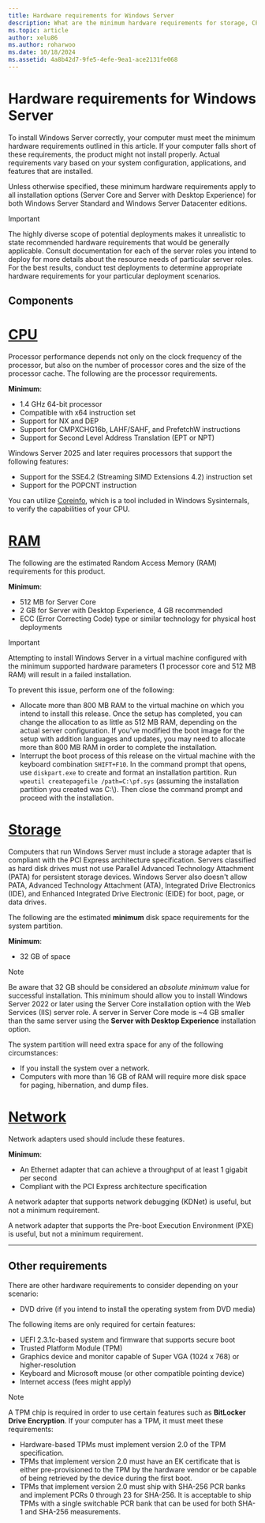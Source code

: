 ```yaml
---
title: Hardware requirements for Windows Server
description: What are the minimum hardware requirements for storage, CPU, network, and memory (RAM) for Windows Server.
ms.topic: article
author: xelu86
ms.author: roharwoo
ms.date: 10/18/2024
ms.assetid: 4a8b42d7-9fe5-4efe-9ea1-ace2131fe068
---
```


# Hardware requirements for Windows Server

To install Windows Server correctly, your computer must meet the minimum hardware requirements outlined in this article. If your computer falls short of these requirements, the product might not install properly. Actual requirements vary based on your system configuration, applications, and features that are installed.

Unless otherwise specified, these minimum hardware requirements apply to all installation options (Server Core and Server with Desktop Experience) for both Windows Server Standard and Windows Server Datacenter editions.

> [!IMPORTANT]
> The highly diverse scope of potential deployments makes it unrealistic to state recommended hardware requirements that would be generally applicable. Consult documentation for each of the server roles you intend to deploy for more details about the resource needs of particular server roles. For the best results, conduct test deployments to determine appropriate hardware requirements for your particular deployment scenarios.

## Components

# [CPU](#tab/cpu)

Processor performance depends not only on the clock frequency of the processor, but also on the number of processor cores and the size of the processor cache. The following are the processor requirements.

**Minimum**:

- 1.4 GHz 64-bit processor
- Compatible with x64 instruction set
- Support for NX and DEP
- Support for CMPXCHG16b, LAHF/SAHF, and PrefetchW instructions
- Support for Second Level Address Translation (EPT or NPT)

Windows Server 2025 and later requires processors that support the following features:

- Support for the SSE4.2 (Streaming SIMD Extensions 4.2) instruction set
- Support for the POPCNT instruction

You can utilize [Coreinfo](/sysinternals/downloads/coreinfo), which is a tool included in Windows Sysinternals, to verify the capabilities of your CPU.

# [RAM](#tab/ram)

The following are the estimated Random Access Memory (RAM) requirements for this product.

**Minimum**:

- 512 MB for Server Core
- 2 GB for Server with Desktop Experience, 4 GB recommended
- ECC (Error Correcting Code) type or similar technology for physical host deployments

> [!IMPORTANT]
> Attempting to install Windows Server in a virtual machine configured with the minimum supported hardware parameters (1 processor core and 512 MB RAM) will result in a failed installation.
>
> To prevent this issue, perform one of the following:
>
> - Allocate more than 800 MB RAM to the virtual machine on which you intend to install this release. Once the setup has completed, you can change the allocation to as little as 512 MB RAM, depending on the actual server configuration. If you've modified the boot image for the setup with addition languages and updates, you may need to allocate more than 800 MB RAM in order to complete the installation.
> - Interrupt the boot process of this release on the virtual machine with the keyboard combination `SHIFT+F10`. In the command prompt that opens, use `diskpart.exe` to create and format an installation partition. Run `wpeutil createpagefile /path=C:\pf.sys` (assuming the installation partition you created was C:\\). Then close the command prompt and proceed with the installation.

# [Storage](#tab/storage)

Computers that run Windows Server must include a storage adapter that is compliant with the PCI Express architecture specification. Servers classified as hard disk drives must not use Parallel Advanced Technology Attachment (PATA) for persistent storage devices. Windows Server also doesn't allow PATA, Advanced Technology Attachment (ATA), Integrated Drive Electronics (IDE), and Enhanced Integrated Drive Electronic (EIDE) for boot, page, or data drives.

The following are the estimated **minimum** disk space requirements for the system partition.

**Minimum**:

- 32 GB of space

> [!NOTE]
> Be aware that 32 GB should be considered an *absolute minimum* value for successful installation. This minimum should allow you to install Windows Server 2022 or later using the Server Core installation option with the Web Services (IIS) server role. A server in Server Core mode is ~4 GB smaller than the same server using the **Server with Desktop Experience** installation option.
>
> The system partition will need extra space for any of the following circumstances:
>
> - If you install the system over a network.
> - Computers with more than 16 GB of RAM will require more disk space for paging, hibernation, and dump files.

# [Network](#tab/network)

Network adapters used should include these features.

**Minimum**:

- An Ethernet adapter that can achieve a throughput of at least 1 gigabit per second
- Compliant with the PCI Express architecture specification

A network adapter that supports network debugging (KDNet) is useful, but not a minimum requirement.

A network adapter that supports the Pre-boot Execution Environment (PXE) is useful, but not a minimum requirement.

---

## Other requirements

There are other hardware requirements to consider depending on your scenario:

- DVD drive (if you intend to install the operating system from DVD media)

The following items are only required for certain features:

- UEFI 2.3.1c-based system and firmware that supports secure boot
- Trusted Platform Module (TPM)
- Graphics device and monitor capable of Super VGA (1024 x 768) or higher-resolution
- Keyboard and Microsoft mouse (or other compatible pointing device)
- Internet access (fees might apply)

> [!NOTE]
> A TPM chip is required in order to use certain features such as **BitLocker Drive Encryption**. If your computer has a TPM, it must meet these requirements:
>
> - Hardware-based TPMs must implement version 2.0 of the TPM specification.
> - TPMs that implement version 2.0 must have an EK certificate that is either pre-provisioned to the TPM by the hardware vendor or be capable of being retrieved by the device during the first boot.
> - TPMs that implement version 2.0 must ship with SHA-256 PCR banks and implement PCRs 0 through 23 for SHA-256. It is acceptable to ship TPMs with a single switchable PCR bank that can be used for both SHA-1 and SHA-256 measurements.
